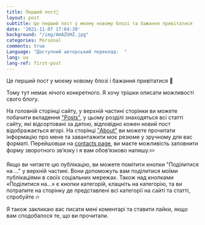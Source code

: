 ```yaml
---
title: Перший пост👋
layout: post
subtitle: Це перший пост у моєму новому блозі та бажання привітатися
date: '2021-11-07 17:04:39'
background: "/img/AmAZUHZ.jpg"
categories: Personal
comments: true
Language: "Доступний авторський переклад:  "
lang: ua
lang-ref: first-post
---
```

Це перший пост у моєму новому блозі і бажання привітатися 👋

Тому тут немає нічого конкретного. Я хочу трішки описати можливості свого блогу.

На головній сторінці сайту, у верхній частині сторінки ви можете побачити вкладення ["Posts"](https://www.soloviov.fun/posts/), у цьому розділі знаходяться всі статті сайту, які відсортовані за датою, відповідно кожен новий пост відображається вгорі.
На сторінці ["About"](https://www.soloviov.fun/about/) ви можете прочитати інформацію про мене та завантажити моє резюме у зручному для вас форматі.
Перейшовши на [contacts page](https://www.soloviov.fun/contact/), ви маєте можливість заповнити форму зворотного зв’язку і я вам обов’язково напишу.✏️

Якщо ви читаєте цю публікацію, ви можете помітити кнопки "Поділитися на ..." у верхній частині. Вони допоможуть вам поділитися моїми публікаціями в своїх соціальних мережах.
Також над кнопками «Поділитися на...» є кнопки категорій, клацніть на категорію, та ви потрапите на сторінку де представлені всі категорії на сайті та статті, спробуйте 🔥

Я також закликаю вас писати мені коментарі та ставити лайки, якщо вам сподобалося те, що ви прочитали.